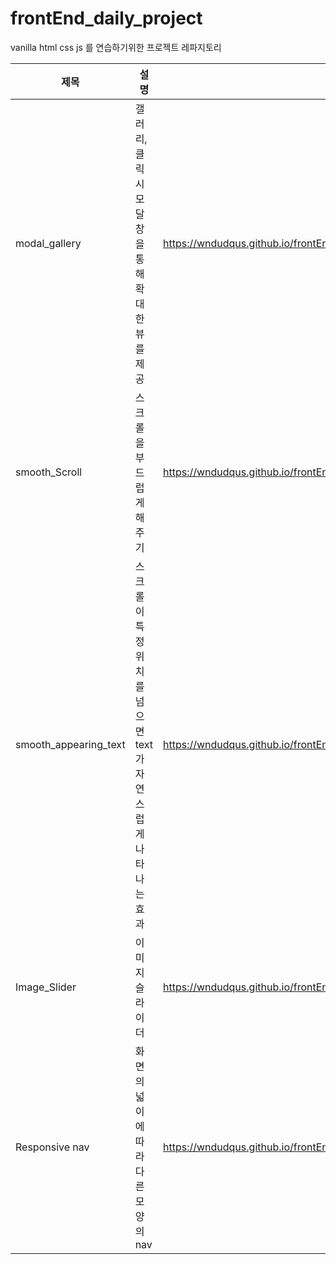# frontEnd_daily_project
vanilla html css js 를 연습하기위한 프로젝트 레파지토리

|제목|설명|주소|
|----|------|----|
|modal_gallery|갤러리, 클릭시 모달창을 통해 확대한 뷰를 제공| https://wndudqus.github.io/frontEnd_daily_project/gallery_modal_project1/ |
|smooth_Scroll|스크롤을 부드럽게 해주기| https://wndudqus.github.io/frontEnd_daily_project/smoothScroll_project2/ |
|smooth_appearing_text|스크롤이 특정 위치를 넘으면 text가 자연스럽게 나타나는 효과| https://wndudqus.github.io/frontEnd_daily_project/smooth_appearing_text_project3/ |
|Image_Slider|이미지 슬라이더| https://wndudqus.github.io/frontEnd_daily_project/Image_slider_project4/ |
|Responsive nav|화면의 넓이에 따라 다른 모양의 nav| https://wndudqus.github.io/frontEnd_daily_project/responsive_navigation_bar_project5/ |

